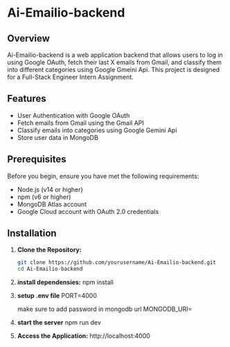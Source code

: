 ﻿# Ai-Emailio-backend

## Overview

Ai-Emailio-backend is a web application backend that allows users to log in using Google OAuth, fetch their last X emails from Gmail, and classify them into different categories using Google Gmeini Api. This project is designed for a Full-Stack Engineer Intern Assignment.

## Features

- User Authentication with Google OAuth
- Fetch emails from Gmail using the Gmail API
- Classify emails into categories using Google Gemini Api
- Store user data in MongoDB

## Prerequisites

Before you begin, ensure you have met the following requirements:

- Node.js (v14 or higher)
- npm (v6 or higher)
- MongoDB Atlas account
- Google Cloud account with OAuth 2.0 credentials

## Installation

1. **Clone the Repository:**

   ```bash
   git clone https://github.com/yourusername/Ai-Emailio-backend.git
   cd Ai-Emailio-backend

   ```

2. **install dependensies:**
   npm install

3. **setup .env file**
   PORT=4000

   make sure to add password in mongodb url
   MONGODB_URI=

5. **start the server**
   npm run dev

6. **Access the Application:**
   http://localhost:4000
